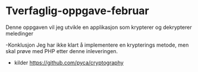 # Tverfaglig-oppgave-februar

Denne oppgaven vil jeg utvikle en applikasjon som krypterer og dekrypterer meledinger

-Konklusjon
Jeg har ikke klart å implementere en krypterings metode, men skal prøve med PHP etter denne inleveringen.




- kilder
https://github.com/pyca/cryptography

